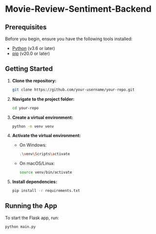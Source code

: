 # Movie-Review-Sentiment-Backend


## Prerequisites

Before you begin, ensure you have the following tools installed:

- [Python](https://www.python.org/) (v3.6 or later)
- [pip](https://pypi.org/project/pip/) (v20.0 or later)

## Getting Started

1. **Clone the repository:**

    ```bash
    git clone https://github.com/your-username/your-repo.git
    ```

2. **Navigate to the project folder:**

    ```bash
    cd your-repo
    ```

3. **Create a virtual environment:**

    ```bash
    python -m venv venv
    ```

4. **Activate the virtual environment:**

    - On Windows:

        ```bash
        .\venv\Scripts\activate
        ```

    - On macOS/Linux:

        ```bash
        source venv/bin/activate
        ```

5. **Install dependencies:**

    ```bash
    pip install -r requirements.txt
    ```

## Running the App

To start the Flask app, run:

```bash
python main.py
```
